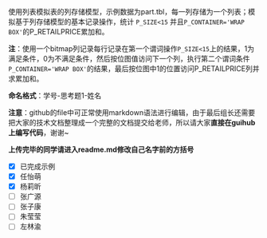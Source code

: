 使用列表模拟表的列存储模型，示例数据为part.tbl，每一列存储为一个列表；模拟基于列存储模型的基本记录操作，统计 `P_SIZE<15` 并且`P_CONTAINER='WRAP BOX'`的P_RETAILPRICE累加和。 

**注**：使用一个bitmap列记录每行记录在第一个谓词操作`P_SIZE<15`上的结果，1为满足条件，0为不满足条件，然后按位图值访问下一个列，执行第二个谓词条件`P_CONTAINER='WRAP BOX'`的结果，最后按位图中1的位置访问P_RETAILPRICE列并求累加和。

**命名格式**：学号-思考题1-姓名

**注意**：github的file中可正常使用markdown语法进行编辑，由于最后组长还需要把大家的技术文档整理成一个完整的文档提交给老师，所以请大家**直接在guihub上编写代码**，谢谢~

**上传完毕的同学请进入readme.md修改自己名字前的方括号**

- [x] 已完成示例
- [x] 任怡萌
- [x] 杨莉昕
- [ ] 张广源
- [ ] 张子康
- [ ] 朱莹莹
- [ ] 左林渝
